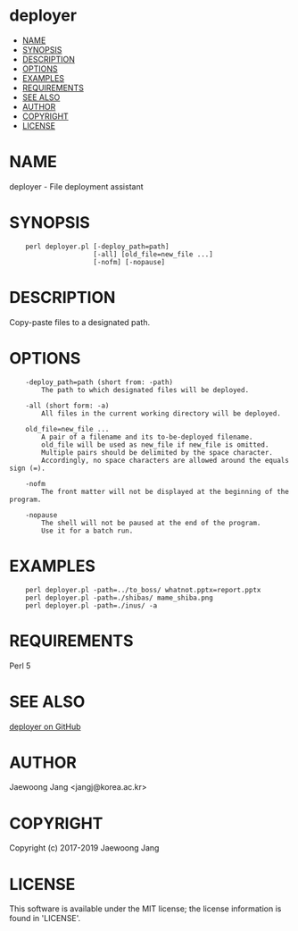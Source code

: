 # deployer

<?xml version="1.0" ?>
<!DOCTYPE html PUBLIC "-//W3C//DTD XHTML 1.0 Strict//EN" "http://www.w3.org/TR/xhtml1/DTD/xhtml1-strict.dtd">
<html xmlns="http://www.w3.org/1999/xhtml">
<head>
<meta http-equiv="content-type" content="text/html; charset=utf-8" />
<link rev="made" href="mailto:" />
</head>

<body>



<ul id="index">
  <li><a href="#NAME">NAME</a></li>
  <li><a href="#SYNOPSIS">SYNOPSIS</a></li>
  <li><a href="#DESCRIPTION">DESCRIPTION</a></li>
  <li><a href="#OPTIONS">OPTIONS</a></li>
  <li><a href="#EXAMPLES">EXAMPLES</a></li>
  <li><a href="#REQUIREMENTS">REQUIREMENTS</a></li>
  <li><a href="#SEE-ALSO">SEE ALSO</a></li>
  <li><a href="#AUTHOR">AUTHOR</a></li>
  <li><a href="#COPYRIGHT">COPYRIGHT</a></li>
  <li><a href="#LICENSE">LICENSE</a></li>
</ul>

<h1 id="NAME">NAME</h1>

<p>deployer - File deployment assistant</p>

<h1 id="SYNOPSIS">SYNOPSIS</h1>

<pre><code>    perl deployer.pl [-deploy_path=path]
                     [-all] [old_file=new_file ...]
                     [-nofm] [-nopause]</code></pre>

<h1 id="DESCRIPTION">DESCRIPTION</h1>

<p>Copy-paste files to a designated path.</p>

<h1 id="OPTIONS">OPTIONS</h1>

<pre><code>    -deploy_path=path (short from: -path)
        The path to which designated files will be deployed.

    -all (short form: -a)
        All files in the current working directory will be deployed.

    old_file=new_file ...
        A pair of a filename and its to-be-deployed filename.
        old_file will be used as new_file if new_file is omitted.
        Multiple pairs should be delimited by the space character.
        Accordingly, no space characters are allowed around the equals sign (=).

    -nofm
        The front matter will not be displayed at the beginning of the program.

    -nopause
        The shell will not be paused at the end of the program.
        Use it for a batch run.</code></pre>

<h1 id="EXAMPLES">EXAMPLES</h1>

<pre><code>    perl deployer.pl -path=../to_boss/ whatnot.pptx=report.pptx
    perl deployer.pl -path=./shibas/ mame_shiba.png
    perl deployer.pl -path=./inus/ -a</code></pre>

<h1 id="REQUIREMENTS">REQUIREMENTS</h1>

<p>Perl 5</p>

<h1 id="SEE-ALSO">SEE ALSO</h1>

<p><a href="https://github.com/jangcom/deployer">deployer on GitHub</a></p>

<h1 id="AUTHOR">AUTHOR</h1>

<p>Jaewoong Jang &lt;jangj@korea.ac.kr&gt;</p>

<h1 id="COPYRIGHT">COPYRIGHT</h1>

<p>Copyright (c) 2017-2019 Jaewoong Jang</p>

<h1 id="LICENSE">LICENSE</h1>

<p>This software is available under the MIT license; the license information is found in &#39;LICENSE&#39;.</p>


</body>

</html>
